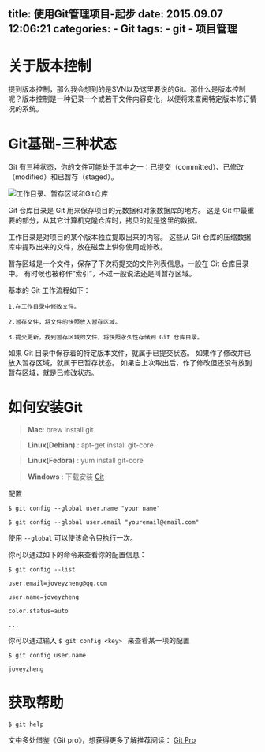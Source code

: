 title: 使用Git管理项目-起步
date: 2015.09.07 12:06:21
categories:
	- Git
tags:
	- git
	- 项目管理
---
# 关于版本控制
提到版本控制，那么我会想到的是SVN以及这里要说的Git。那什么是版本控制呢？版本控制是一种记录一个或若干文件内容变化，以便将来查阅特定版本修订情况的系统。

# Git基础-三种状态
Git 有三种状态，你的文件可能处于其中之一：已提交（committed）、已修改（modified）和已暂存（staged）。

![工作目录、暂存区域和Git仓库](/images/article_img/1.png)

Git 仓库目录是 Git 用来保存项目的元数据和对象数据库的地方。 这是 Git 中最重要的部分，从其它计算机克隆仓库时，拷贝的就是这里的数据。

工作目录是对项目的某个版本独立提取出来的内容。 这些从 Git 仓库的压缩数据库中提取出来的文件，放在磁盘上供你使用或修改。

暂存区域是一个文件，保存了下次将提交的文件列表信息，一般在 Git 仓库目录中。 有时候也被称作“索引”，不过一般说法还是叫暂存区域。
<!-- more -->

基本的 Git 工作流程如下：
```
1.在工作目录中修改文件。

2.暂存文件，将文件的快照放入暂存区域。

3.提交更新，找到暂存区域的文件，将快照永久性存储到 Git 仓库目录。
```
如果 Git 目录中保存着的特定版本文件，就属于已提交状态。 如果作了修改并已放入暂存区域，就属于已暂存状态。 如果自上次取出后，作了修改但还没有放到暂存区域，就是已修改状态。

# 如何安装Git

> **Mac**: brew install git

> **Linux(Debian)** : apt-get install git-core

> **Linux(Fedora)** : yum install git-core

> **Windows** : 下载安装 [Git](http://git-scm.com)

配置
```
$ git config --global user.name "your name"
```
```
$ git config --global user.email "youremail@email.com"
```
使用 `--global` 可以使该命令只执行一次。

你可以通过如下的命令来查看你的配置信息：
```
$ git config --list

user.email=joveyzheng@qq.com

user.name=joveyzheng

color.status=auto

...
```
你可以通过输入 `$ git config <key> ` 来查看某一项的配置
```
$ git config user.name

joveyzheng
```
# 获取帮助
```
$ git help
```


文中多处借鉴《Git pro》，想获得更多了解推荐阅读： [Git Pro](http://git-scm.com/book/zh/v2)
